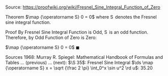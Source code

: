 # 

Source: https://proofwiki.org/wiki/Fresnel_Sine_Integral_Function_of_Zero

Theorem
$\map {\operatorname S} 0 = 0$
where $\operatorname S$ denotes the Fresnel sine integral function.


Proof
By Fresnel Sine Integral Function is Odd, $\operatorname S$ is an odd function.
Therefore, by Odd Function of Zero is Zero:

$\map {\operatorname S} 0 = 0$
$\blacksquare$


Sources
1968: Murray R. Spiegel: Mathematical Handbook of Formulas and Tables ... (previous) ... (next): $\S 35$: Fresnel Sine Integral $\ds \map {\operatorname S} x = \sqrt {\frac 2 \pi} \int_0^x \sin u^2 \rd u$: $35.20$




